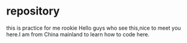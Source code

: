 # repository
this is practice for me rookie 
Hello guys who see this,nice to meet you here.I am from China mainland to learn how to code here.
